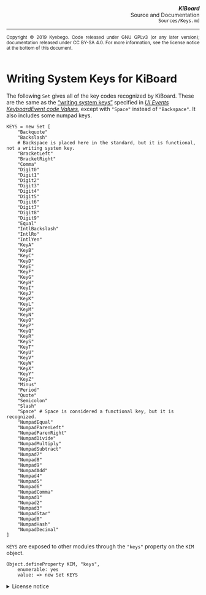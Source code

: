 <header>
	<div align="right">
		<b><cite>KiBoard</cite></b><br />
		Source and Documentation<br />
		<code>Sources/Keys.md</code>
	</div>
	<hr />
	<div align="justify">
		<small>
			Copyright © 2019 Kyebego.
			Code released under GNU GPLv3 (or any later version); documentation released under CC BY-SA 4.0.
			For more information, see the license notice at the bottom of this document.
		</small>
	</div>
</header>

# Writing System Keys for KiBoard

The following `Set` gives all of the key codes recognized by KiBoard.
These are the same as the [“writing system keys”](https://www.w3.org/TR/uievents-code/#writing-system-keys) specified in [<cite>UI Events KeyboardEvent code Values</cite>](https://www.w3.org/TR/uievents-code/), except with `"Space"` instead of `"Backspace"`.
It also includes some numpad keys.

	KEYS = new Set [
		"Backquote"
		"Backslash"
		# Backspace is placed here in the standard, but it is functional, not a writing system key.
		"BracketLeft"
		"BracketRight"
		"Comma"
		"Digit0"
		"Digit1"
		"Digit2"
		"Digit3"
		"Digit4"
		"Digit5"
		"Digit6"
		"Digit7"
		"Digit8"
		"Digit9"
		"Equal"
		"IntlBackslash"
		"IntlRo"
		"IntlYen"
		"KeyA"
		"KeyB"
		"KeyC"
		"KeyD"
		"KeyE"
		"KeyF"
		"KeyG"
		"KeyH"
		"KeyI"
		"KeyJ"
		"KeyK"
		"KeyL"
		"KeyM"
		"KeyN"
		"KeyO"
		"KeyP"
		"KeyQ"
		"KeyR"
		"KeyS"
		"KeyT"
		"KeyU"
		"KeyV"
		"KeyW"
		"KeyX"
		"KeyY"
		"KeyZ"
		"Minus"
		"Period"
		"Quote"
		"Semicolon"
		"Slash"
		"Space" # Space is considered a functional key, but it is recognized.
		"NumpadEqual"
		"NumpadParenLeft"
		"NumpadParenRight"
		"NumpadDivide"
		"NumpadMultiply"
		"NumpadSubtract"
		"Numpad7"
		"Numpad8"
		"Numpad9"
		"NumpadAdd"
		"Numpad4"
		"Numpad5"
		"Numpad6"
		"NumpadComma"
		"Numpad1"
		"Numpad2"
		"Numpad3"
		"NumpadStar"
		"Numpad0"
		"NumpadHash"
		"NumpadDecimal"
	]

`KEYS` are exposed to other modules through the `"keys"` property on the `KIM` object.

	Object.defineProperty KIM, "keys",
		enumerable: yes
		value: => new Set KEYS

<footer>
	<details>
		<summary>License notice</summary>
		<p>
			This program is free software: you can redistribute it and/or modify it under the terms of the GNU General Public License as published by the Free Software Foundation, either version 3 of the License, or (at your option) any later version.
			Similarly, you can redistribute and/or modify the documentation sections of this document under the terms of the Creative Commons Attribution-ShareAlike 4.0 International License.
		</p>
		<p>
			This program is distributed in the hope that it will be useful, but WITHOUT ANY WARRANTY; without even the implied warranty of MERCHANTABILITY or FITNESS FOR A PARTICULAR PURPOSE.
			See the GNU General Public License for more details.
		</p>
		<p>
			You should have received copies of the GNU General Public License and the Creative Commons Attribution-ShareAlike 4.0 International License along with this source.
			If not, see https://www.gnu.org/licenses/ and https://creativecommons.org/licenses/by-sa/4.0/.
		</p>
	</details>
</footer>
